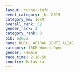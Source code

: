 ```yaml
---
layout: runner-info 
event_category: jbu-2019 
category_km: 16KM  
overall_rank: 52
gender_rank: 3
category_rank: 3
bib: 63062
name: NURUL AFIRAH BINTI ALIAS
category: 16KM Women Open
gender: Female
race_time: 2-16-58
country: Malaysia
---
```

